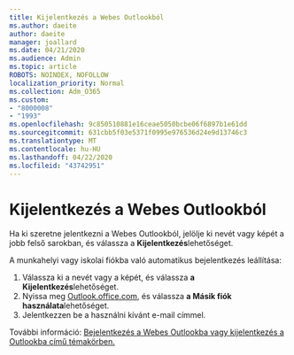 ```yaml
---
title: Kijelentkezés a Webes Outlookból
ms.author: daeite
author: daeite
manager: joallard
ms.date: 04/21/2020
ms.audience: Admin
ms.topic: article
ROBOTS: NOINDEX, NOFOLLOW
localization_priority: Normal
ms.collection: Adm_O365
ms.custom:
- "8000008"
- "1993"
ms.openlocfilehash: 9c850510881e16ceae5050bcbe06f6897b1e61dd
ms.sourcegitcommit: 631cbb5f03e5371f0995e976536d24e9d13746c3
ms.translationtype: MT
ms.contentlocale: hu-HU
ms.lasthandoff: 04/22/2020
ms.locfileid: "43742951"
---
```

# <a name="how-to-sign-out-of-outlook-on-the-web"></a>Kijelentkezés a Webes Outlookból

Ha ki szeretne jelentkezni a Webes Outlookból, jelölje ki nevét vagy képét a jobb felső sarokban, és válassza a **Kijelentkezés**lehetőséget.

A munkahelyi vagy iskolai fiókba való automatikus bejelentkezés leállítása:

1. Válassza ki a nevét vagy a képét, és válassza **a Kijelentkezés**lehetőséget.
1. Nyissa meg [Outlook.office.com,](https://outlook.office.com/) és válassza **a Másik fiók használata**lehetőséget.
1. Jelentkezzen be a használni kívánt e-mail címmel.

További információ: [Bejelentkezés a Webes Outlookba vagy kijelentkezés a Outlookba című témakörben.](https://support.office.com/article/763fab4d-0138-4814-b450-37fc286bcb79)